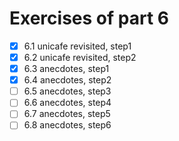 # Exercises of part 6

- [x] 6.1 unicafe revisited, step1
- [x] 6.2 unicafe revisited, step2
- [x] 6.3 anecdotes, step1
- [x] 6.4 anecdotes, step2
- [ ] 6.5 anecdotes, step3
- [ ] 6.6 anecdotes, step4
- [ ] 6.7 anecdotes, step5
- [ ] 6.8 anecdotes, step6